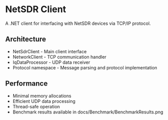 # NetSDR Client

A .NET client for interfacing with NetSDR devices via TCP/IP protocol.

## Architecture

- NetSdrClient - Main client interface
- NetworkClient - TCP communication handler
- IqDataProcessor - UDP data receiver
- Protocol namespace - Message parsing and protocol implementation

## Performance

- Minimal memory allocations
- Efficient UDP data processing
- Thread-safe operation
- Benchmark results available in docs/Benchmark/BenchmarkResults.png